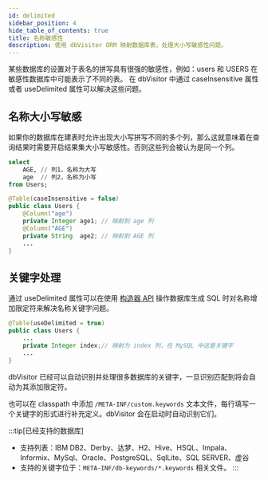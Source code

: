 ```yaml
---
id: delimited
sidebar_position: 4
hide_table_of_contents: true
title: 名称敏感性
description: 使用 dbVisitor ORM 映射数据库表，处理大小写敏感性问题。
---
```


某些数据库的设置对于表名的拼写具有很强的敏感性，例如：users 和 USERS 在敏感性数据库中可能表示了不同的表。
在 dbVisitor 中通过 caseInsensitive 属性或者 useDelimited 属性可以解决这些问题。

## 名称大小写敏感

如果你的数据库在建表时允许出现大小写拼写不同的多个列，那么这就意味着在查询结果时需要开启结果集大小写敏感性。否则这些列会被认为是同一个列。

```sql
select 
    AGE, // 列1，名称为大写
    age  // 列2，名称为小写
from Users;
```

```java
@Table(caseInsensitive = false)
public class Users {
    @Column("age")
    private Integer age1; // 映射到 age 列
    @Column("AGE")
    private String  age2; // 映射到 AGE 列
    ...
}
```

## 关键字处理

通过 useDelimited 属性可以在使用 [构造器 API](../../core/wrapper/about) 操作数据库生成 SQL 时对名称增加限定符来解决名称关键字问题。

```java
@Table(useDelimited = true)
public class Users {
    ...
    private Integer index;// 映射为 index 列，在 MySQL 中这是关键字
    ...
}
```

dbVisitor 已经可以自动识别并处理很多数据库的关键字，一旦识别匹配到将会自动为其添加限定符。

也可以在 classpath 中添加 `/META-INF/custom.keywords` 文本文件，每行填写一个关键字的形式进行补充定义。dbVisitor 会在启动时自动识别它们。

:::tip[已经支持的数据库]
- 支持列表：IBM DB2、Derby、达梦、H2、Hive、HSQL、Impala、Informix、MySql、Oracle、PostgreSQL、SqlLite、SQL SERVER、虚谷
- 支持的关键字位于：`META-INF/db-keywords/*.keywords` 相关文件。
:::
